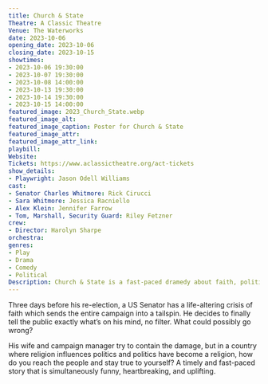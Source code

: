 ```yaml
---
title: Church & State
Theatre: A Classic Theatre
Venue: The Waterworks
date: 2023-10-06
opening_date: 2023-10-06
closing_date: 2023-10-15
showtimes:
- 2023-10-06 19:30:00
- 2023-10-07 19:30:00
- 2023-10-08 14:00:00
- 2023-10-13 19:30:00
- 2023-10-14 19:30:00
- 2023-10-15 14:00:00
featured_image: 2023_Church_State.webp
featured_image_alt: 
featured_image_caption: Poster for Church & State
featured_image_attr: 
featured_image_attr_link: 
playbill:
Website: 
Tickets: https://www.aclassictheatre.org/act-tickets
show_details: 
- Playwright: Jason Odell Williams
cast:
- Senator Charles Whitmore: Rick Cirucci
- Sara Whitmore: Jessica Racniello
- Alex Klein: Jennifer Farrow
- Tom, Marshall, Security Guard: Riley Fetzner
crew:
- Director: Harolyn Sharpe
orchestra:
genres: 
- Play
- Drama
- Comedy
- Political
Description: Church & State is a fast-paced dramedy about faith, politics, and “The Twitter.”
---
```

Three days before his re-election, a US Senator has a life-altering crisis of faith which sends the entire campaign into a tailspin. He decides to finally tell the public exactly what’s on his mind, no filter. What could possibly go wrong?

His wife and campaign manager try to contain the damage, but in a country where religion influences politics and politics have become a religion, how do you reach the people and stay true to yourself? A timely and fast-paced story that is simultaneously funny, heartbreaking, and uplifting.

